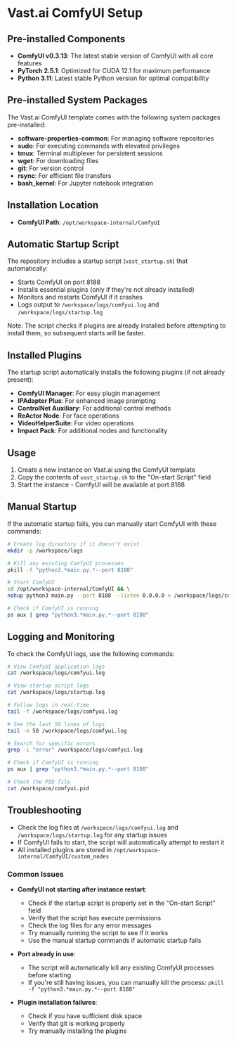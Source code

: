 # Vast.ai ComfyUI Setup

## Pre-installed Components
- **ComfyUI v0.3.13**: The latest stable version of ComfyUI with all core features
- **PyTorch 2.5.1**: Optimized for CUDA 12.1 for maximum performance
- **Python 3.11**: Latest stable Python version for optimal compatibility

## Pre-installed System Packages
The Vast.ai ComfyUI template comes with the following system packages pre-installed:
- **software-properties-common**: For managing software repositories
- **sudo**: For executing commands with elevated privileges
- **tmux**: Terminal multiplexer for persistent sessions
- **wget**: For downloading files
- **git**: For version control
- **rsync**: For efficient file transfers
- **bash_kernel**: For Jupyter notebook integration

## Installation Location
- **ComfyUI Path**: `/opt/workspace-internal/ComfyUI`

## Automatic Startup Script
The repository includes a startup script (`vast_startup.sh`) that automatically:
- Starts ComfyUI on port 8188
- Installs essential plugins (only if they're not already installed)
- Monitors and restarts ComfyUI if it crashes
- Logs output to `/workspace/logs/comfyui.log` and `/workspace/logs/startup.log`

Note: The script checks if plugins are already installed before attempting to install them, so subsequent starts will be faster.

## Installed Plugins
The startup script automatically installs the following plugins (if not already present):
- **ComfyUI Manager**: For easy plugin management
- **IPAdapter Plus**: For enhanced image prompting
- **ControlNet Auxiliary**: For additional control methods
- **ReActor Node**: For face operations
- **VideoHelperSuite**: For video operations
- **Impact Pack**: For additional nodes and functionality

## Usage
1. Create a new instance on Vast.ai using the ComfyUI template
2. Copy the contents of `vast_startup.sh` to the "On-start Script" field
3. Start the instance - ComfyUI will be available at port 8188

## Manual Startup
If the automatic startup fails, you can manually start ComfyUI with these commands:

```bash
# Create log directory if it doesn't exist
mkdir -p /workspace/logs

# Kill any existing ComfyUI processes
pkill -f "python3.*main.py.*--port 8188"

# Start ComfyUI
cd /opt/workspace-internal/ComfyUI && \
nohup python3 main.py --port 8188 --listen 0.0.0.0 > /workspace/logs/comfyui.log 2>&1 &

# Check if ComfyUI is running
ps aux | grep "python3.*main.py.*--port 8188"
```

## Logging and Monitoring
To check the ComfyUI logs, use the following commands:

```bash
# View ComfyUI application logs
cat /workspace/logs/comfyui.log

# View startup script logs
cat /workspace/logs/startup.log

# Follow logs in real-time
tail -f /workspace/logs/comfyui.log

# See the last 50 lines of logs
tail -n 50 /workspace/logs/comfyui.log

# Search for specific errors
grep -i "error" /workspace/logs/comfyui.log

# Check if ComfyUI is running
ps aux | grep "python3.*main.py.*--port 8188"

# Check the PID file
cat /workspace/comfyui.pid
```

## Troubleshooting
- Check the log files at `/workspace/logs/comfyui.log` and `/workspace/logs/startup.log` for any startup issues
- If ComfyUI fails to start, the script will automatically attempt to restart it
- All installed plugins are stored in `/opt/workspace-internal/ComfyUI/custom_nodes`

### Common Issues
- **ComfyUI not starting after instance restart**: 
  - Check if the startup script is properly set in the "On-start Script" field
  - Verify that the script has execute permissions
  - Check the log files for any error messages
  - Try manually running the script to see if it works
  - Use the manual startup commands if automatic startup fails

- **Port already in use**:
  - The script will automatically kill any existing ComfyUI processes before starting
  - If you're still having issues, you can manually kill the process: `pkill -f "python3.*main.py.*--port 8188"`

- **Plugin installation failures**:
  - Check if you have sufficient disk space
  - Verify that git is working properly
  - Try manually installing the plugins 
